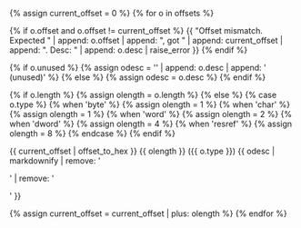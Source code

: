 {% assign current_offset = 0 %}
{% for o in offsets %}
<tr>

{% if o.offset and o.offset != current_offset %}
  {{ "Offset mismatch. Expected " | append: o.offset | append: ", got " | append: current_offset | append: ". Desc: " | append: o.desc | raise_error }}
{% endif %}

{% if o.unused %}
  {% assign odesc = '<span class="unknown">' | append: o.desc | append: ' (unused)</span>' %}
{% else %}
  {% assign odesc = o.desc %}
{% endif %}

{% if o.length %}
  {% assign olength = o.length %}
{% else %}
  {% case o.type %}
    {% when 'byte' %}
      {% assign olength = 1 %}
    {% when 'char' %}
      {% assign olength = 1 %}
    {% when 'word' %}
      {% assign olength = 2 %}
    {% when 'dword' %}
      {% assign olength = 4 %}
    {% when 'resref' %}
      {% assign olength = 8 %}
  {% endcase %}
{% endif %}

  <td>{{ current_offset | offset_to_hex }}</td>
  <td>{{ olength }} ({{ o.type }})</td>
  <td>{{ odesc | markdownify | remove: '<p>' | remove: '</p>' }}</td>
</tr>

{% assign current_offset = current_offset | plus: olength %}
{% endfor %}
